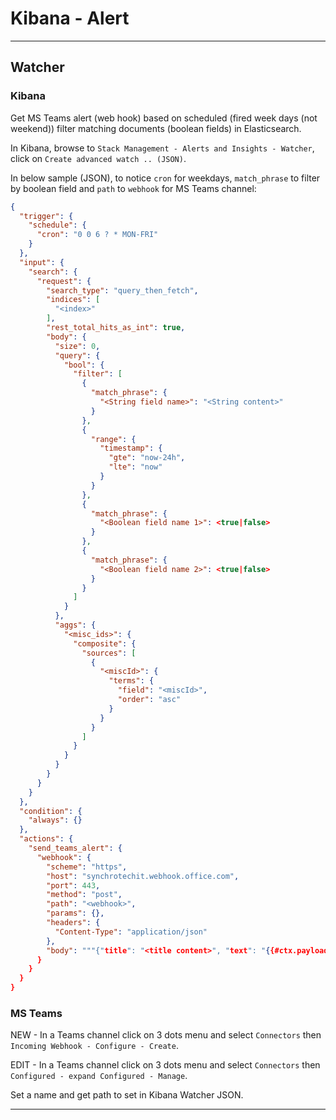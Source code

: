 # Kibana - Alert

---

## Watcher

### Kibana

Get MS Teams alert (web hook) based on scheduled (fired week days (not weekend)) filter matching documents (boolean fields) in Elasticsearch.

In Kibana, browse to `Stack Management - Alerts and Insights - Watcher`, click on `Create advanced watch .. (JSON)`.

In below sample (JSON), to notice `cron` for weekdays, `match_phrase` to filter by boolean field and `path` to `webhook` for MS Teams channel:

```JSON
{
  "trigger": {
    "schedule": {
      "cron": "0 0 6 ? * MON-FRI"
    }
  },
  "input": {
    "search": {
      "request": {
        "search_type": "query_then_fetch",
        "indices": [
          "<index>"
        ],
        "rest_total_hits_as_int": true,
        "body": {
          "size": 0,
          "query": {
            "bool": {
              "filter": [
                {
                  "match_phrase": {
                    "<String field name>": "<String content>"
                  }
                },
                {
                  "range": {
                    "timestamp": {
                      "gte": "now-24h",
                      "lte": "now"
                    }
                  }
                },
                {
                  "match_phrase": {
                    "<Boolean field name 1>": <true|false>
                  }
                },
                {
                  "match_phrase": {
                    "<Boolean field name 2>": <true|false>
                  }
                }
              ]
            }
          },
          "aggs": {
            "<misc_ids>": {
              "composite": {
                "sources": [
                  {
                    "<miscId>": {
                      "terms": {
                        "field": "<miscId>",
                        "order": "asc"
                      }
                    }
                  }
                ]
              }
            }
          }
        }
      }
    }
  },
  "condition": {
    "always": {}
  },
  "actions": {
    "send_teams_alert": {
      "webhook": {
        "scheme": "https",
        "host": "synchrotechit.webhook.office.com",
        "port": 443,
        "method": "post",
        "path": "<webhook>",
        "params": {},
        "headers": {
          "Content-Type": "application/json"
        },
        "body": """{"title": "<title content>", "text": "{{#ctx.payload.aggregations.<misc_ids>.buckets}}{{key.<miscId>}}<br>{{/ctx.payload.aggregations.<misc_ids>.buckets}}{{^ctx.payload.aggregations.<misc_ids>.buckets}}<No document found>{{/ctx.payload.aggregations.<misc_ids>.buckets}}"}"""
      }
    }
  }
}
```

### MS Teams

NEW - In a Teams channel click on 3 dots menu and select `Connectors` then `Incoming Webhook - Configure - Create`.

EDIT - In a Teams channel click on 3 dots menu and select `Connectors` then `Configured - expand Configured - Manage`.

Set a name and get path to set in Kibana Watcher JSON.

---
